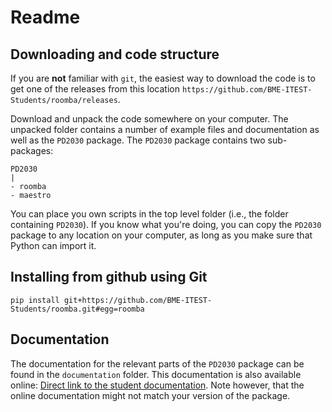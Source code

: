 # Readme

## Downloading and code structure

If you are **not** familiar with ```git```, the easiest way to download the code is to get one of the releases from this location ```https://github.com/BME-ITEST-Students/roomba/releases```.

Download and unpack the code somewhere on your computer. The unpacked folder contains a number of example files and documentation as well as the ```PD2030``` package. The ```PD2030``` package contains two sub-packages:

```
PD2030
|
- roomba
- maestro
```

You can place you own scripts in the top level folder (i.e., the folder containing ```PD2030```). If you know what you're doing, you can copy the ```PD2030``` package to any location on your computer, as long as you make sure that Python can import it.

## Installing from github using Git

```pip install git+https://github.com/BME-ITEST-Students/roomba.git#egg=roomba```

## Documentation

The documentation for the relevant parts of the ```PD2030``` package can be found in the ```documentation``` folder. This documentation is also available online: [Direct link to the student documentation](https://github.com/BME-ITEST-Students/roomba/blob/master/documentation/markdown/index.md). Note however, that the online documentation might not match your version of the package. 

